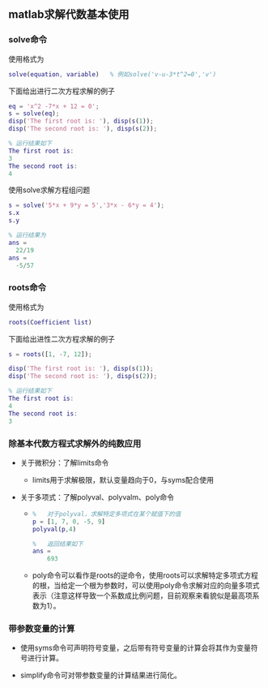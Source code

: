 ## matlab求解代数基本使用

### solve命令

使用格式为

```matlab
solve(equation, variable)	% 例如solve('v-u-3*t^2=0','v')
```

下面给出进行二次方程求解的例子

```matlab
eq = 'x^2 -7*x + 12 = 0';
s = solve(eq);
disp('The first root is: '), disp(s(1));
disp('The second root is: '), disp(s(2));

% 运行结果如下
The first root is:
3
The second root is:
4
```

使用solve求解方程组问题

```matlab
s = solve('5*x + 9*y = 5','3*x - 6*y = 4');
s.x
s.y

% 运行结果为
ans = 
  22/19
ans = 
  -5/57
```

### roots命令

使用格式为

```matlab
roots(Coefficient list)
```

下面给出进性二次方程求解的例子

```matlab
s = roots([1, -7, 12]);

disp('The first root is: '), disp(s(1));
disp('The second root is: '), disp(s(2));

% 运行结果如下
The first root is:
4
The second root is:
3
```

### 除基本代数方程式求解外的纯数应用

+ 关于微积分：了解limits命令

  + limits用于求解极限，默认变量趋向于0，与syms配合使用

+ 关于多项式：了解polyval、polyvalm、poly命令

  + ```matlab
    %	对于polyval，求解特定多项式在某个赋值下的值
    p = [1, 7, 0, -5, 9]
    polyval(p,4)
    
    %	返回结果如下
    ans = 
    	693
    ```

  + poly命令可以看作是roots的逆命令，使用roots可以求解特定多项式方程的根，当给定一个根为参数时，可以使用poly命令求解对应的向量多项式表示（注意这样导致一个系数成比例问题，目前观察来看貌似是最高项系数为1）。


### 带参数变量的计算

+ 使用syms命令可声明符号变量，之后带有符号变量的计算会将其作为变量符号进行计算。

+ simplify命令可对带参数变量的计算结果进行简化。